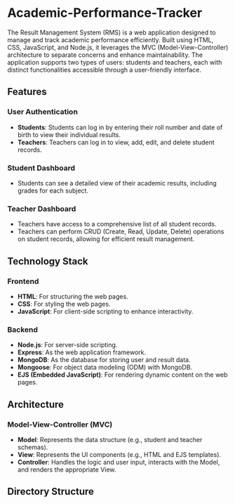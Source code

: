 # Academic-Performance-Tracker

The Result Management System (RMS) is a web application designed to manage and track academic performance efficiently. Built using HTML, CSS, JavaScript, and Node.js, it leverages the MVC (Model-View-Controller) architecture to separate concerns and enhance maintainability. The application supports two types of users: students and teachers, each with distinct functionalities accessible through a user-friendly interface.

## Features

### User Authentication

- **Students**: Students can log in by entering their roll number and date of birth to view their individual results.
- **Teachers**: Teachers can log in to view, add, edit, and delete student records.

### Student Dashboard

- Students can see a detailed view of their academic results, including grades for each subject.

### Teacher Dashboard

- Teachers have access to a comprehensive list of all student records.
- Teachers can perform CRUD (Create, Read, Update, Delete) operations on student records, allowing for efficient result management.

## Technology Stack

### Frontend

- **HTML**: For structuring the web pages.
- **CSS**: For styling the web pages.
- **JavaScript**: For client-side scripting to enhance interactivity.

### Backend

- **Node.js**: For server-side scripting.
- **Express**: As the web application framework.
- **MongoDB**: As the database for storing user and result data.
- **Mongoose**: For object data modeling (ODM) with MongoDB.
- **EJS (Embedded JavaScript)**: For rendering dynamic content on the web pages.

## Architecture

### Model-View-Controller (MVC)

- **Model**: Represents the data structure (e.g., student and teacher schemas).
- **View**: Represents the UI components (e.g., HTML and EJS templates).
- **Controller**: Handles the logic and user input, interacts with the Model, and renders the appropriate View.

## Directory Structure

